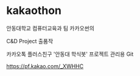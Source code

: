# kakaothon

안동대학교 컴퓨터교육과 팀 카카오썬의

C&D Project 출품작

카카오톡 플러스친구 '안동대 학식봇' 프로젝트 관리용 Git

https://pf.kakao.com/_XWHHC
